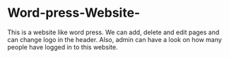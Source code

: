 # Word-press-Website-
This is a website like word press. We can add, delete and edit pages and can change logo in the header.
Also, admin can have a look on how many people have logged in to this website. 
